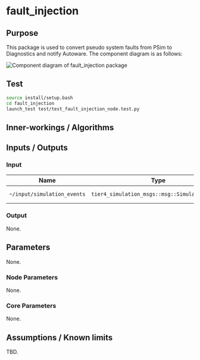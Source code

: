# fault_injection

## Purpose

This package is used to convert pseudo system faults from PSim to Diagnostics and notify Autoware.
The component diagram is as follows:

![Component diagram of fault_injection package](img/component.drawio.svg)

## Test

```bash
source install/setup.bash
cd fault_injection
launch_test test/test_fault_injection_node.test.py
```

## Inner-workings / Algorithms

## Inputs / Outputs

### Input

| Name                        | Type                                              | Description       |
| --------------------------- | ------------------------------------------------- | ----------------- |
| `~/input/simulation_events` | `tier4_simulation_msgs::msg::SimulationEvents` | simulation events |

### Output

None.

## Parameters

None.

### Node Parameters

None.

### Core Parameters

None.

## Assumptions / Known limits

TBD.
